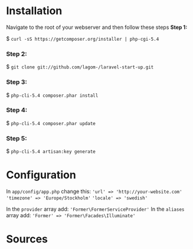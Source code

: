 # Installation
Navigate to the root of your webserver and then follow these steps
**Step 1:**

$ `curl -sS https://getcomposer.org/installer | php-cgi-5.4`

### Step 2:
$ `git clone git://github.com/lagom-/laravel-start-up.git`

### Step 3: 
$ `php-cli-5.4 composer.phar install`

### Step 4: 
$ `php-cli-5.4 composer.phar update`

### Step 5:
$ `php-cli-5.4 artisan:key generate`

# Configuration
In `app/config/app.php` change this:
`'url' => 'http://your-website.com'`
`'timezone' => 'Europe/Stockholm'`
`'locale' => 'swedish'`

In the `provider` array add:
`'Former\FormerServiceProvider'`
In the `aliases` array add:
`'Former' => 'Former\Facades\Illuminate'`

# Sources
